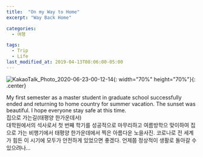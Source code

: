 ```yaml
---
title:  "On my Way to Home"
excerpt: "Way Back Home"

categories:
  - 여행

tags:
  - Trip
  - Life
last_modified_at: 2019-04-13T08:06:00-05:00
---
```

![KakaoTalk_Photo_2020-06-23-00-12-14](https://user-images.githubusercontent.com/43649503/85304227-76648b80-b4e6-11ea-8d9c-66fd8c283ce0.jpeg){: width="70%" height="70%"}{: .center}




<div style="text-align: left">My first semester as a master student in graduate school successfully ended and returning to home country for summer vacation. The sunset was beautiful. I hope everyone stay safe at this time.</div>

<div style="text-align: left">집으로 가는길(태평양 한가운데서)</div>

<div style="text-align: left">대학원에서의 석사로서 첫 번째 학기를 성공적으로 마무리하고 여름방학으 맞이하여 집으로 가는 비행기에서 태평양 한가운데에서 찍은 아름다운 노을사진. 코로나로 전 세계가 힘든 이 시기에 모두가 안전하게 있었으면 좋겠다. 언제쯤 정상적이 생활로 돌아갈 수 있으려나...</div>
